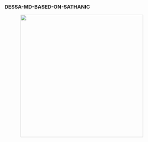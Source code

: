 ### DESSA-MD-BASED-ON-SATHANIC
<p align="center">
  <img src="https://i.imgur.com/PmfMtfa.jpeg" width="400"/>
</p>
